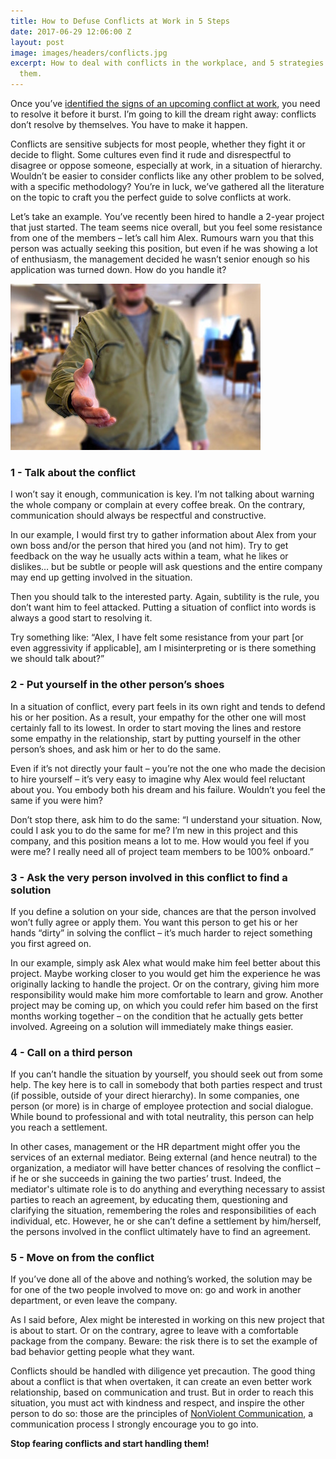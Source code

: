 ```yaml
---
title: How to Defuse Conflicts at Work in 5 Steps
date: 2017-06-29 12:06:00 Z
layout: post
image: images/headers/conflicts.jpg
excerpt: How to deal with conflicts in the workplace, and 5 strategies to resolve
  them.
---
```


Once you’ve [identified the signs of an upcoming conflict at work](/en/2017/04/11/8-warnings-that-a-crisis-is-looming-among-your-teammates.html), you need to resolve it before it burst. I’m going to kill the dream right away: conflicts don’t resolve by themselves. You have to make it happen.

Conflicts are sensitive subjects for most people, whether they fight it or decide to flight. Some cultures even find it rude and disrespectful to disagree or oppose someone, especially at work, in a situation of hierarchy. Wouldn’t be easier to consider conflicts like any other problem to be solved, with a specific methodology? You’re in luck, we’ve gathered all the literature on the topic to craft you the perfect guide to solve conflicts at work.

Let’s take an example. You’ve recently been hired to handle a 2-year project that just started. The team seems nice overall, but you feel some resistance from one of the members – let’s call him Alex. Rumours warn you that this person was actually seeking this position, but even if he was showing a lot of enthusiasm, the management decided he wasn’t senior enough so his application was turned down. How do you handle it?

<img src="/images/posts/handshake.jpg">

### 1 - Talk about the conflict

I won’t say it enough, communication is key. I’m not talking about warning the whole company or complain at every coffee break. On the contrary, communication should always be respectful and constructive.

In our example, I would first try to gather information about Alex from your own boss and/or the person that hired you (and not him). Try to get feedback on the way he usually acts within a team, what he likes or dislikes… but be subtle or people will ask questions and the entire company may end up getting involved in the situation.

Then you should talk to the interested party. Again, subtility is the rule, you don’t want him to feel attacked. Putting a situation of conflict into words is always a good start to resolving it.

Try something like: “Alex, I have felt some resistance from your part [or even aggressivity if applicable], am I misinterpreting or is there something we should talk about?”

### 2 - Put yourself in the other person’s shoes

In a situation of conflict, every part feels in its own right and tends to defend his or her position. As a result, your empathy for the other one will most certainly fall to its lowest. In order to start moving the lines and restore some empathy in the relationship, start by putting yourself in the other person’s shoes, and ask him or her to do the same.

Even if it’s not directly your fault – you’re not the one who made the decision to hire yourself – it’s very easy to imagine why Alex would feel reluctant about you. You embody both his dream and his failure. Wouldn’t you feel the same if you were him?

Don’t stop there, ask him to do the same: “I understand your situation. Now, could I ask you to do the same for me? I’m new in this project and this company, and this position means a lot to me. How would you feel if you were me? I really need all of project team members to be 100% onboard.”

### 3 - Ask the very person involved in this conflict to find a solution

If you define a solution on your side, chances are that the person involved won’t fully agree or apply them. You want this person to get his or her hands “dirty” in solving the conflict – it’s much harder to reject something you first agreed on.

In our example, simply ask Alex what would make him feel better about this project. Maybe working closer to you would get him the experience he was originally lacking to handle the project. Or on the contrary, giving him more responsibility would make him more comfortable to learn and grow. Another project may be coming up, on which you could refer him based on the first months working together – on the condition that he actually gets better involved. Agreeing on a solution will immediately make things easier.

### 4 - Call on a third person

If you can’t handle the situation by yourself, you should seek out from some help. The key here is to call in somebody that both parties respect and trust (if possible, outside of your direct hierarchy). In some companies, one person (or more) is in charge of employee protection and social dialogue. While bound to professional and with total neutrality, this person can help you reach a settlement.

In other cases, management or the HR department might offer you the services of an external mediator. Being external (and hence neutral) to the organization, a mediator will have better chances of resolving the conflict – if he or she succeeds in gaining the two parties’ trust. Indeed, the mediator's ultimate role is to do anything and everything necessary to assist parties to reach an agreement, by educating them, questioning and clarifying the situation, remembering the roles and responsibilities of each individual, etc. However, he or she can’t define a settlement by him/herself, the persons involved in the conflict ultimately have to find an agreement.

### 5 - Move on from the conflict

If you’ve done all of the above and nothing’s worked, the solution may be for one of the two people involved to move on: go and work in another department, or even leave the company.

As I said before, Alex might be interested in working on this new project that is about to start. Or on the contrary, agree to leave with a comfortable package from the company. Beware: the risk there is to set the example of bad behavior getting people what they want.

Conflicts should be handled with diligence yet precaution. The good thing about a conflict is that when overtaken, it can create an even better work relationship, based on communication and trust. But in order to reach this situation, you must act with kindness and respect, and inspire the other person to do so: those are the principles of [NonViolent Communication](http://firstround.com/review/power-up-your-team-with-nonviolent-communication-principles/), a communication process I strongly encourage you to go into.

**Stop fearing conflicts and start handling them!**
